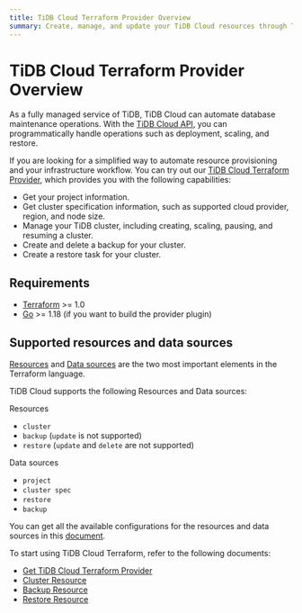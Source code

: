 ```yaml
---
title: TiDB Cloud Terraform Provider Overview
summary: Create, manage, and update your TiDB Cloud resources through Terraform
---
```


# TiDB Cloud Terraform Provider Overview

As a fully managed service of TiDB, TiDB Cloud can automate database maintenance operations. With the [TiDB Cloud API](https://docs.pingcap.com/tidbcloud/api/v1beta), you can programmatically handle operations such as deployment, scaling, and restore.

If you are looking for a simplified way to automate resource provisioning and your infrastructure workflow. You can try out our [TiDB Cloud Terraform Provider](https://registry.terraform.io/providers/tidbcloud/tidbcloud), which provides you with the following capabilities:

- Get your project information.
- Get cluster specification information, such as supported cloud provider, region, and node size.
- Manage your TiDB cluster, including creating, scaling, pausing, and resuming a cluster.
- Create and delete a backup for your cluster.
- Create a restore task for your cluster.

## Requirements

- [Terraform](https://www.terraform.io/downloads.html) >= 1.0
- [Go](https://golang.org/doc/install) >= 1.18 (if you want to build the provider plugin)

## Supported resources and data sources

[Resources](https://www.terraform.io/language/resources) and [Data sources](https://www.terraform.io/language/data-sources) are the two most important elements in the Terraform language.

TiDB Cloud supports the following Resources and Data sources:

Resources

- `cluster`
- `backup` (`update` is not supported)
- `restore` (`update` and `delete` are not supported)

Data sources

- `project`
- `cluster spec`
- `restore`
- `backup`

You can get all the available configurations for the resources and data sources in this [document](https://registry.terraform.io/providers/tidbcloud/tidbcloud/latest/docs).

To start using TiDB Cloud Terraform, refer to the following documents:

- [Get TiDB Cloud Terraform Provider](/tidb-cloud/terraform/tidbcloud-provider.md)
- [Cluster Resource](/tidb-cloud/terraform/cluster-resource.md)
- [Backup Resource](/tidb-cloud/terraform/backup-resource.md)
- [Restore Resource](/tidb-cloud/terraform/restore-resource.md)